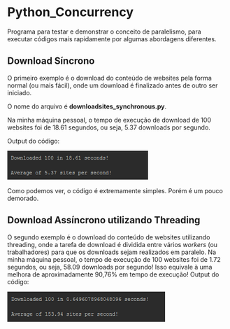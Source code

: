 # Python_Concurrency

Programa para testar e demonstrar o conceito de paralelismo, para executar códigos mais rapidamente por algumas abordagens diferentes.

## Download Síncrono

O primeiro exemplo é o download do conteúdo de websites pela forma normal (ou mais fácil), onde um download é finalizado antes de outro ser iniciado.

O nome do arquivo é **downloadsites_synchronous.py**.

Na minha máquina pessoal, o tempo de execução de download de 100 websites foi de 18.61 segundos, ou seja, 5.37 downloads por segundo.

Output do código:

![](images/Sincrono.png)

Como podemos ver, o código é extremamente simples. Porém é um pouco demorado.

## Download Assíncrono utilizando Threading

O segundo exemplo é o download do conteúdo de websites utilizando threading, onde a tarefa de download é dividida entre vários *workers* (ou trabalhadores) para que os downloads sejam realizados em paralelo.
Na minha máquina pessoal, o tempo de execução de 100 websites foi de 1.72 segundos, ou seja, 58.09 downloads por segundo! Isso equivale à uma melhora de aproximadamente 90,76% em tempo de execução!
Output do código:

![](images/Assincrono_threading.png)
